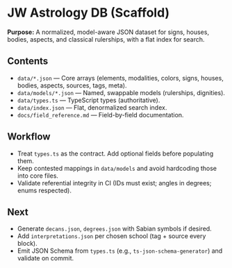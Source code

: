 # JW Astrology DB (Scaffold)

**Purpose:** A normalized, model-aware JSON dataset for signs, houses, bodies, aspects, and classical rulerships, with a flat index for search.

## Contents
- `data/*.json` — Core arrays (elements, modalities, colors, signs, houses, bodies, aspects, sources, tags, meta).
- `data/models/*.json` — Named, swappable models (rulerships, dignities).
- `data/types.ts` — TypeScript types (authoritative).
- `data/index.json` — Flat, denormalized search index.
- `docs/field_reference.md` — Field-by-field documentation.

## Workflow
- Treat `types.ts` as the contract. Add optional fields before populating them.
- Keep contested mappings in `data/models` and avoid hardcoding those into core files.
- Validate referential integrity in CI (IDs must exist; angles in degrees; enums respected).

## Next
- Generate `decans.json`, `degrees.json` with Sabian symbols if desired.
- Add `interpretations.json` per chosen school (tag + source every block).
- Emit JSON Schema from `types.ts` (e.g., `ts-json-schema-generator`) and validate on commit.

